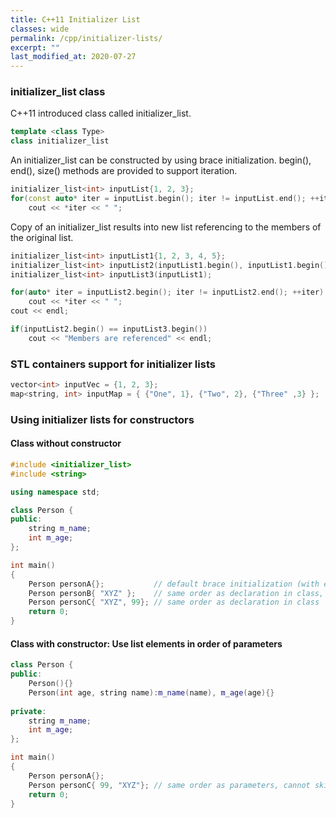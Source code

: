 ```yaml
---
title: C++11 Initializer List
classes: wide
permalink: /cpp/initializer-lists/
excerpt: ""
last_modified_at: 2020-07-27
---
```


###  initializer_list class

C++11 introduced class called initializer_list.

```cpp
template <class Type>
class initializer_list
```

An initializer_list can be constructed by using brace initialization.
begin(), end(), size() methods are provided to support iteration.

```cpp
initializer_list<int> inputList{1, 2, 3};
for(const auto* iter = inputList.begin(); iter != inputList.end(); ++iter)
	cout << *iter << " ";
```
 
Copy of an initializer_list results into new list referencing to the members of the original list. 
 
```cpp
initializer_list<int> inputList1{1, 2, 3, 4, 5};
initializer_list<int> inputList2(inputList1.begin(), inputList1.begin()+3);
initializer_list<int> inputList3(inputList1);

for(auto* iter = inputList2.begin(); iter != inputList2.end(); ++iter)
	cout << *iter << " ";
cout << endl;

if(inputList2.begin() == inputList3.begin())
	cout << "Members are referenced" << endl;
```	

### STL containers support for initializer lists

```cpp
vector<int> inputVec = {1, 2, 3};
map<string, int> inputMap = { {"One", 1}, {"Two", 2}, {"Three" ,3} };
```

###  Using initializer lists for constructors

#### Class without constructor

```cpp
#include <initializer_list>
#include <string>

using namespace std;

class Person {
public:
    string m_name;
    int m_age;	
};

int main()
{
    Person personA{};           // default brace initialization (with empty braces)
    Person personB{ "XYZ" };    // same order as declaration in class, can skip members
    Person personC{ "XYZ", 99}; // same order as declaration in class 
    return 0;
}
```

#### Class with constructor: Use list elements in order of parameters

```cpp
class Person {
public:
    Person(){}
    Person(int age, string name):m_name(name), m_age(age){}
 
private:
    string m_name;
    int m_age;	
};

int main()
{
    Person personA{};
    Person personC{ 99, "XYZ"}; // same order as parameters, cannot skip parameters
    return 0;
}
```
